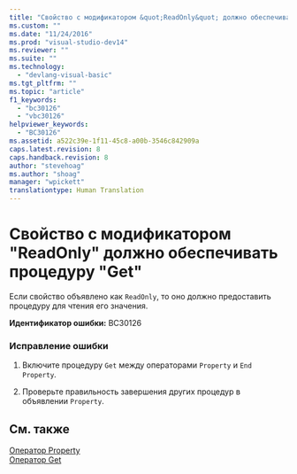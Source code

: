 ```yaml
---
title: "Свойство с модификатором &quot;ReadOnly&quot; должно обеспечивать процедуру &quot;Get&quot; | Microsoft Docs"
ms.custom: ""
ms.date: "11/24/2016"
ms.prod: "visual-studio-dev14"
ms.reviewer: ""
ms.suite: ""
ms.technology: 
  - "devlang-visual-basic"
ms.tgt_pltfrm: ""
ms.topic: "article"
f1_keywords: 
  - "bc30126"
  - "vbc30126"
helpviewer_keywords: 
  - "BC30126"
ms.assetid: a522c39e-1f11-45c8-a00b-3546c842909a
caps.latest.revision: 8
caps.handback.revision: 8
author: "stevehoag"
ms.author: "shoag"
manager: "wpickett"
translationtype: Human Translation
---
```

# Свойство с модификатором &quot;ReadOnly&quot; должно обеспечивать процедуру &quot;Get&quot;
Если свойство объявлено как `ReadOnly`, то оно должно предоставить процедуру для чтения его значения.  
  
 **Идентификатор ошибки:** BC30126  
  
### Исправление ошибки  
  
1.  Включите процедуру `Get` между операторами `Property` и `End Property`.  
  
2.  Проверьте правильность завершения других процедур в объявлении `Property`.  
  
## См. также  
 [Оператор Property](../../visual-basic/language-reference/statements/property-statement.md)   
 [Оператор Get](../../visual-basic/language-reference/statements/get-statement.md)